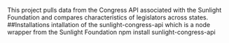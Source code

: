 This project pulls data from the Congress API associated with the Sunlight Foundation and compares characteristics of legislators across states.
##Installations
intallation of the sunlight-congress-api which is a node wrapper from the Sunlight Foundation
npm install sunlight-congress-api

